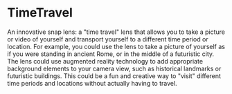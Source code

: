 # TimeTravel
An innovative snap lens: a "time travel" lens that allows you to take a picture or video of yourself and transport yourself to a different time period or location. For example, you could use the lens to take a picture of yourself as if you were standing in ancient Rome, or in the middle of a futuristic city. The lens could use augmented reality technology to add appropriate background elements to your camera view, such as historical landmarks or futuristic buildings. This could be a fun and creative way to "visit" different time periods and locations without actually having to travel.



